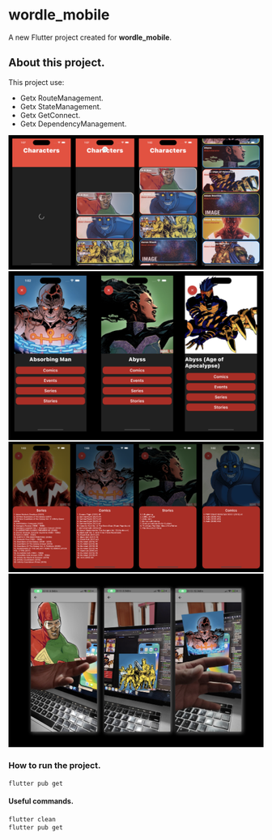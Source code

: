 # wordle_mobile

A new Flutter project created for **wordle_mobile**.

## About this project.

This project use:

- Getx RouteManagement.
- Getx StateManagement.
- Getx GetConnect.
- Getx DependencyManagement.

![HomePage](assets/image1.png)
![CharacterPage](assets/image2.png)
![DetailsOfCharacter](assets/image3.png)
![ARCharacter](assets/image4.png)

### How to run the project.

```shell
flutter pub get
```

#### Useful commands.

```shell
flutter clean
flutter pub get
```
